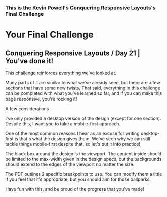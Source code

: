 
### This is the Kevin Powell's Conquering Responsive Layouts's Final Challenge

# Your Final Challenge

## Conquering Responsive Layouts / Day 21 | You've done it!

This challenge reinforces everything we've looked at.

Many parts of it are similar to what we've already seen, but there are a few sections that have some new twists. 
That said, everything in this challenge can be completed with what you've learned so far, 
and if you can make this page responsive, you're rocking it!

A few considerations

I've only provided a desktop version of the design (except for one section). 
Despite this, I want you to take a mobile-first approach.

One of the most common reasons I hear as an excuse for writing desktop-first is that's what the design gives them. 
We've seen why we can still tackle things mobile-first despite that, so let's put it into practice!

The black box around the design is the viewport. 
The content inside should be limited to the max-width given in the design specs, 
but the backgrounds should extend to the edges of the viewport no matter the size.

The PDF outlines 2 specific breakpoints to use. 
You can modify them a little if you feel that it's appropriate, but you should aim for those ballparks.

Have fun with this, and be proud of the progress that you've made!